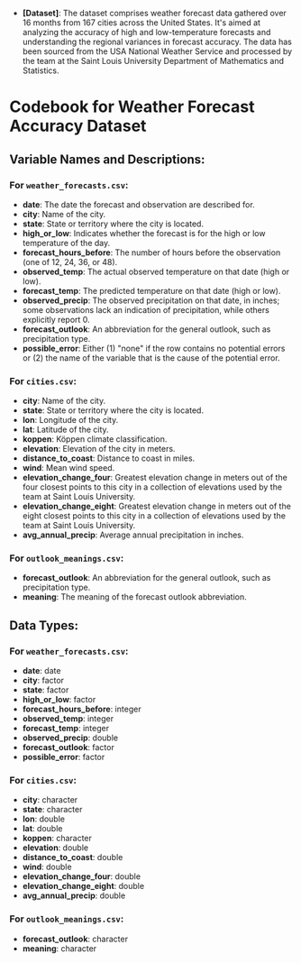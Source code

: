 -   **[Dataset]**: The dataset comprises weather forecast data gathered over 16 months from 167 cities across the United States. It's aimed at analyzing the accuracy of high and low-temperature forecasts and understanding the regional variances in forecast accuracy. The data has been sourced from the USA National Weather Service and processed by the team at the Saint Louis University Department of Mathematics and Statistics.

# Codebook for Weather Forecast Accuracy Dataset

## Variable Names and Descriptions:

### For `weather_forecasts.csv`:
-   **date**: The date the forecast and observation are described for.
-   **city**: Name of the city.
-   **state**: State or territory where the city is located.
-   **high_or_low**: Indicates whether the forecast is for the high or low temperature of the day.
-   **forecast_hours_before**: The number of hours before the observation (one of 12, 24, 36, or 48).
-   **observed_temp**: The actual observed temperature on that date (high or low).
-   **forecast_temp**: The predicted temperature on that date (high or low).
-   **observed_precip**: The observed precipitation on that date, in inches; some observations lack an indication of precipitation, while others explicitly report 0.
-   **forecast_outlook**: An abbreviation for the general outlook, such as precipitation type.
-   **possible_error**: Either (1) "none" if the row contains no potential errors or (2) the name of the variable that is the cause of the potential error.

### For `cities.csv`:
-   **city**: Name of the city.
-   **state**: State or territory where the city is located.
-   **lon**: Longitude of the city.
-   **lat**: Latitude of the city.
-   **koppen**: Köppen climate classification.
-   **elevation**: Elevation of the city in meters.
-   **distance_to_coast**: Distance to coast in miles.
-   **wind**: Mean wind speed.
-   **elevation_change_four**: Greatest elevation change in meters out of the four closest points to this city in a collection of elevations used by the team at Saint Louis University.
-   **elevation_change_eight**: Greatest elevation change in meters out of the eight closest points to this city in a collection of elevations used by the team at Saint Louis University.
-   **avg_annual_precip**: Average annual precipitation in inches.

### For `outlook_meanings.csv`:
-   **forecast_outlook**: An abbreviation for the general outlook, such as precipitation type.
-   **meaning**: The meaning of the forecast outlook abbreviation.

## Data Types:

### For `weather_forecasts.csv`:
-   **date**: date
-   **city**: factor
-   **state**: factor
-   **high_or_low**: factor
-   **forecast_hours_before**: integer
-   **observed_temp**: integer
-   **forecast_temp**: integer
-   **observed_precip**: double
-   **forecast_outlook**: factor
-   **possible_error**: factor

### For `cities.csv`:
-   **city**: character
-   **state**: character
-   **lon**: double
-   **lat**: double
-   **koppen**: character
-   **elevation**: double
-   **distance_to_coast**: double
-   **wind**: double
-   **elevation_change_four**: double
-   **elevation_change_eight**: double
-   **avg_annual_precip**: double

### For `outlook_meanings.csv`:
-   **forecast_outlook**: character
-   **meaning**: character


